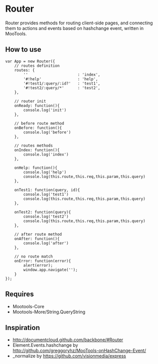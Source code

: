 Router
===========

Router provides methods for routing client-side pages, and connecting them to actions and events based on hashchange event, written in MooTools.

How to use
----------

	var App = new Router({
        // routes definition
        routes: {
            ''						: 'index',
            '#!help'				: 'help',
            '#!test1/:query/:id?'	: 'test1',
            '#!test2/:query/*'		: 'test2',
        },

        // router init
        onReady: function(){
            console.log('init')
        },

        // before route method
        onBefore: function(){
            console.log('before')
        },

        // routes methods
        onIndex: function(){
            console.log('index')
        },

        onHelp: function(){
            console.log('help')
            console.log(this.route,this.req,this.param,this.query)
        },

        onTest1: function(query, id){
            console.log('test1')
            console.log(this.route,this.req,this.param,this.query)
        },

        onTest2: function(query){
            console.log('test2')
            console.log(this.route,this.req,this.param,this.query)
        },

        // after route method
        onAfter: function(){
            console.log('after')
        },

        // no route match
        onError: function(error){
            alert(error);
            window.app.navigate('');
        }
    });

Requires
-----------------
 * Mootools-Core
 * Mootools-More/String.QueryString

Inspiration
-----------------
 * http://documentcloud.github.com/backbone/#Router
 * Element.Events.hashchange by http://github.com/greggoryhz/MooTools-onHashChange-Event/
 * _normalize by https://github.com/visionmedia/express
